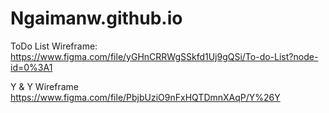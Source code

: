 # Ngaimanw.github.io

ToDo List
Wireframe:
https://www.figma.com/file/yGHnCRRWgSSkfd1Uj9gQSi/To-do-List?node-id=0%3A1

Y & Y
Wireframe
https://www.figma.com/file/PbjbUziO9nFxHQTDmnXAqP/Y%26Y
